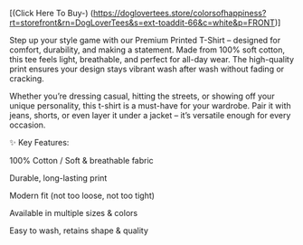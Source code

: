 [(Click Here To Buy-)
(https://doglovertees.store/colorsofhappiness?rt=storefront&rn=DogLoverTees&s=ext-toaddit-66&c=white&p=FRONT)]

Step up your style game with our Premium Printed T-Shirt – designed for comfort, durability, and making a statement. Made from 100% soft cotton, this tee feels light, breathable, and perfect for all-day wear. The high-quality print ensures your design stays vibrant wash after wash without fading or cracking.

Whether you’re dressing casual, hitting the streets, or showing off your unique personality, this t-shirt is a must-have for your wardrobe. Pair it with jeans, shorts, or even layer it under a jacket – it’s versatile enough for every occasion.

✨ Key Features:

100% Cotton / Soft & breathable fabric

Durable, long-lasting print

Modern fit (not too loose, not too tight)

Available in multiple sizes & colors

Easy to wash, retains shape & quality
